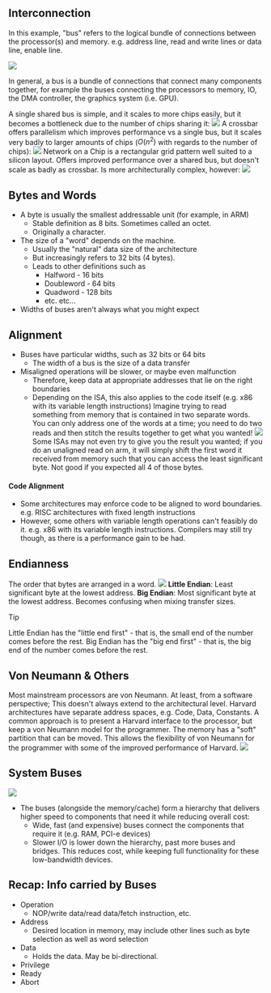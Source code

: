 ## Interconnection
In this example, "bus" refers to the logical bundle of connections between the processor(s) and memory. e.g. address line, read and write lines or data line, enable line.

![](Pasted%20image%2020230509112322.png)

In general, a bus is a bundle of connections that connect many components together, for example the buses connecting the processors to memory, IO, the DMA controller, the graphics system (i.e. GPU).

A single shared bus is simple, and it scales to more chips easily, but it becomes a bottleneck due to the number of chips sharing it:
![](Pasted%20image%2020230509112353.png)
A crossbar offers parallelism which improves performance vs a single bus, but it scales very badly to larger amounts of chips ($O(n^2)$ with regards to the number of chips):
![](Pasted%20image%2020230509112412.png)
Network on a Chip is a rectangular grid pattern well suited to a silicon layout. Offers improved performance over a shared bus, but doesn't scale as badly as crossbar. Is more architecturally complex, however:
![](Pasted%20image%2020230509112526.png)

## Bytes and Words
- A byte is usually the smallest addressable unit (for example, in ARM)
	- Stable definition as 8 bits. Sometimes called an octet.
	- Originally a character.
- The size of a "word" depends on the machine.
	- Usually the "natural" data size of the architecture
	- But increasingly refers to 32 bits (4 bytes).
	- Leads to other definitions such as 
		- Halfword - 16 bits
		- Doubleword - 64 bits
		- Quadword - 128 bits
		- etc. etc...
- Widths of buses aren't always what you might expect

## Alignment
- Buses have particular widths, such as 32 bits or 64 bits
	- The width of a bus is the size of a data transfer
- Misaligned operations will be slower, or maybe even malfunction
	- Therefore, keep data at appropriate addresses that lie on the right boundaries
	- Depending on the ISA, this also applies to the code itself (e.g. x86 with its variable length instructions)
Imagine trying to read something from memory that is contained in two separate words. You can only address one of the words at a time; you need to do two reads and then stitch the results together to get what you wanted!
![](Pasted%20image%2020230509112852.png)
Some ISAs may not even try to give you the result you wanted; if you do an unaligned read on arm, it will simply shift the first word it received from memory such that you can access the least significant byte. Not good if you expected all 4 of those bytes.

#### Code Alignment
- Some architectures may enforce code to be aligned to word boundaries. e.g. RISC architectures with fixed length instructions
- However, some others with variable length operations can't feasibly do it. e.g. x86 with its variable length instructions. Compilers may still try though, as there is a performance gain to be had.

## Endianness
The order that bytes are arranged in a word.
![](Pasted%20image%2020230509113226.png)
**Little Endian**: Least significant byte at the lowest address.
**Big Endian**: Most significant byte at the lowest address.
Becomes confusing when mixing transfer sizes.
> [!TIP]
> Little Endian has the "little end first" - that is, the small end of the number comes before the rest.
> Big Endian has the "big end first" - that is, the big end of the number comes before the rest.
## Von Neumann & Others
Most mainstream processors are von Neumann. At least, from a software perspective; This doesn't always extend to the architectural level.
Harvard architectures have separate address spaces, e.g. Code, Data, Constants.
A common approach is to present a Harvard interface to the processor, but keep a von Neumann model for the programmer. The memory has a "soft" partition that can be moved. This allows the flexibility of von Neumann for the programmer with some of the improved performance of Harvard.
![](Pasted%20image%2020230509113658.png)

## System Buses
![](Pasted%20image%2020230509113719.png)
- The buses (alongside the memory/cache) form a hierarchy that delivers higher speed to components that need it while reducing overall cost:
	- Wide, fast (and expensive) buses connect the components that require it (e.g. RAM, PCI-e devices)
	- Slower I/O is lower down the hierarchy, past more buses and bridges. This reduces cost, while keeping full functionality for these low-bandwidth devices.

## Recap: Info carried by Buses
- Operation
	- NOP/write data/read data/fetch instruction, etc.
- Address
	- Desired location in memory, may include other lines such as byte selection as well as word selection
- Data
	- Holds the data. May be bi-directional.
- Privilege
- Ready
- Abort